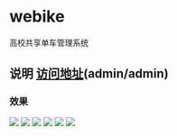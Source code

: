 # webike
高校共享单车管理系统<br>
<h2>说明</h
前端页面使用EasyUI,后端使用ssm（本项目为ssm实战项目,前后独立完成）<br/>
<a href = "http://118.89.50.153:8080/webike">访问地址</a>(admin/admin)
<h3>效果</h3>
<img src="https://github.com/Wayming233/webike/blob/master/images/login.png" />
<img src="https://github.com/Wayming233/webike/blob/master/images/1.png" />
<img src="https://github.com/Wayming233/webike/blob/master/images/2.png" />
<img src="https://github.com/Wayming233/webike/blob/master/images/3.png" />
<img src="https://github.com/Wayming233/webike/blob/master/images/4.png" />
<img src="https://github.com/Wayming233/webike/blob/master/images/5.png" />
